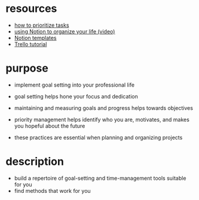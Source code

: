# resources

- [how to prioritize tasks](https://asana.com/resources/how-prioritize-tasks-work)
- [using Notion to organize your life (video)](https://www.youtube.com/watch?v=KzKoEogT5zc)
- [Notion templates](https://gridfiti.com/free-notion-templates/)
- [Trello tutorial](https://www.youtube.com/watch?v=geRKHFzTxNY)

# purpose

- implement goal setting into your professional life
- goal setting helps hone your focus and dedication
- maintaining and measuring goals and progress helps towards objectives
- priority management helps identify who you are, motivates, and makes you
  hopeful about the future

- these practices are essential when planning and organizing projects
# description

- build a repertoire of goal-setting and time-management tools suitable for you
- find methods that work for you
